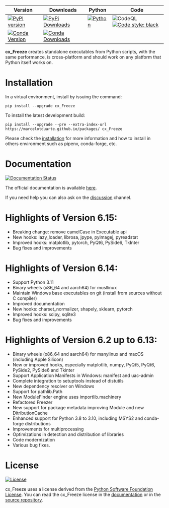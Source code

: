 | Version | Downloads | Python | Code |
| --- | --- | --- | --- |
| [![PyPI version](https://img.shields.io/pypi/v/cx_Freeze)](https://pypi.org/project/cx-freeze/) | [![PyPi Downloads](https://img.shields.io/pypi/dm/cx_Freeze)](https://pypistats.org/packages/cx-freeze) | [![Python](https://img.shields.io/pypi/pyversions/cx-freeze)](https://www.python.org/) | ![CodeQL](https://github.com/marcelotduarte/cx_Freeze/workflows/CodeQL/badge.svg) [![Code style: black](https://img.shields.io/badge/code%20style-black-000000.svg)](https://github.com/psf/black) |
| [![Conda Version](https://img.shields.io/conda/vn/conda-forge/cx_freeze.svg)](https://anaconda.org/conda-forge/cx_freeze) | [![Conda Downloads](https://img.shields.io/conda/dn/conda-forge/cx_freeze.svg)](https://anaconda.org/conda-forge/cx_freeze) | | |

**cx\_Freeze** creates standalone executables from Python scripts, with the same
performance, is cross-platform and should work on any platform that Python
itself works on.

# Installation

In a virtual environment, install by issuing the command:

```
pip install --upgrade cx_Freeze
```

To install the latest development build:

```
pip install --upgrade --pre --extra-index-url https://marcelotduarte.github.io/packages/ cx_Freeze
```

Please check the [installation](https://cx-freeze.readthedocs.io/en/latest/installation.html)
for more information and how to install in others environment such as pipenv,
conda-forge, etc.

# Documentation

[![Documentation Status](https://readthedocs.org/projects/cx-freeze/badge/?version=latest)](https://cx-freeze.readthedocs.io/en/latest/?badge=latest)

The official documentation is available
[here](https://cx-freeze.readthedocs.io).

If you need help you can also ask on the [discussion](https://github.com/marcelotduarte/cx_Freeze/discussions) channel.

# Highlights of Version 6.15:
- Breaking change: remove camelCase in Executable api
- New hooks: lazy_loader, librosa, jpype, pyimagej, pyreadstat
- Improved hooks: matplotlib, pytorch, PyQt6, PySide6, TkInter
- Bug fixes and improvements

# Highlights of Version 6.14:
- Support Python 3.11
- Binary wheels (x86_64 and aarch64) for musllinux
- Maintain Windows base executables on git (install from sources without C compiler)
- Improved documentation
- New hooks: charset_normalizer, shapely, sklearn, pytorch
- Improved hooks: scipy, sqlite3
- Bug fixes and improvements

# Highlights of Version 6.2 up to 6.13:
- Binary wheels (x86_64 and aarch64) for manylinux and macOS (including Apple Silicon)
- New or improved hooks, especially matplotlib, numpy, PyQt5, PyQt6, PySide2, PySide6 and Tkinter
- Support Application Manifests in Windows: manifest and uac-admin
- Complete integration to setuptools instead of distutils
- New dependency resolver on Windows
- Support for pathlib.Path
- New ModuleFinder engine uses importlib.machinery
- Refactored Freezer
- New support for package metadata improving Module and new DitributionCache
- Enhanced support for Python 3.8 to 3.10, including MSYS2 and conda-forge distributions
- Improvements for multiprocessing
- Optimizations in detection and distribution of libraries
- Code modernization
- Various bug fixes.

# License

[![License](https://img.shields.io/pypi/l/cx_Freeze.svg)](https://cx-freeze.readthedocs.io/en/latest/license.html)

cx\_Freeze uses a license derived from the
[Python Software Foundation License](https://www.python.org/psf/license).
You can read the cx\_Freeze license in the
[documentation](https://cx-freeze.readthedocs.io/en/latest/license.html)
or in the [source repository](doc/src/license.rst).
